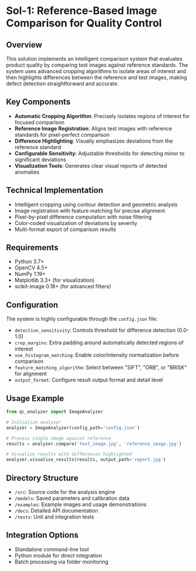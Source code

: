 # Sol-1: Reference-Based Image Comparison for Quality Control

## Overview
This solution implements an intelligent comparison system that evaluates product quality by comparing test images against reference standards. The system uses advanced cropping algorithms to isolate areas of interest and then highlights differences between the reference and test images, making defect detection straightforward and accurate.

## Key Components
- **Automatic Cropping Algorithm**: Precisely isolates regions of interest for focused comparison
- **Reference Image Registration**: Aligns test images with reference standards for pixel-perfect comparison
- **Difference Highlighting**: Visually emphasizes deviations from the reference standard
- **Configurable Sensitivity**: Adjustable thresholds for detecting minor to significant deviations
- **Visualization Tools**: Generates clear visual reports of detected anomalies

## Technical Implementation
- Intelligent cropping using contour detection and geometric analysis
- Image registration with feature matching for precise alignment
- Pixel-by-pixel difference computation with noise filtering
- Color-coded visualization of deviations by severity
- Multi-format export of comparison results

## Requirements
- Python 3.7+
- OpenCV 4.5+
- NumPy 1.19+
- Matplotlib 3.3+ (for visualization)
- scikit-image 0.18+ (for advanced filters)

## Configuration
The system is highly configurable through the `config.json` file:
- `detection_sensitivity`: Controls threshold for difference detection (0.0-1.0)
- `crop_margins`: Extra padding around automatically detected regions of interest
- `use_histogram_matching`: Enable color/intensity normalization before comparison
- `feature_matching_algorithm`: Select between "SIFT", "ORB", or "BRISK" for alignment
- `output_format`: Configure result output format and detail level

## Usage Example
```python
from qc_analyzer import ImageAnalyzer

# Initialize analyzer
analyzer = ImageAnalyzer(config_path='config.json')

# Process single image against reference
results = analyzer.compare('test_image.jpg', 'reference_image.jpg')

# Visualize results with differences highlighted
analyzer.visualize_results(results, output_path='report.jpg')
```

## Directory Structure
- `/src`: Source code for the analysis engine
- `/models`: Saved parameters and calibration data
- `/examples`: Example images and usage demonstrations
- `/docs`: Detailed API documentation
- `/tests`: Unit and integration tests

## Integration Options
- Standalone command-line tool
- Python module for direct integration
- Batch processing via folder monitoring
